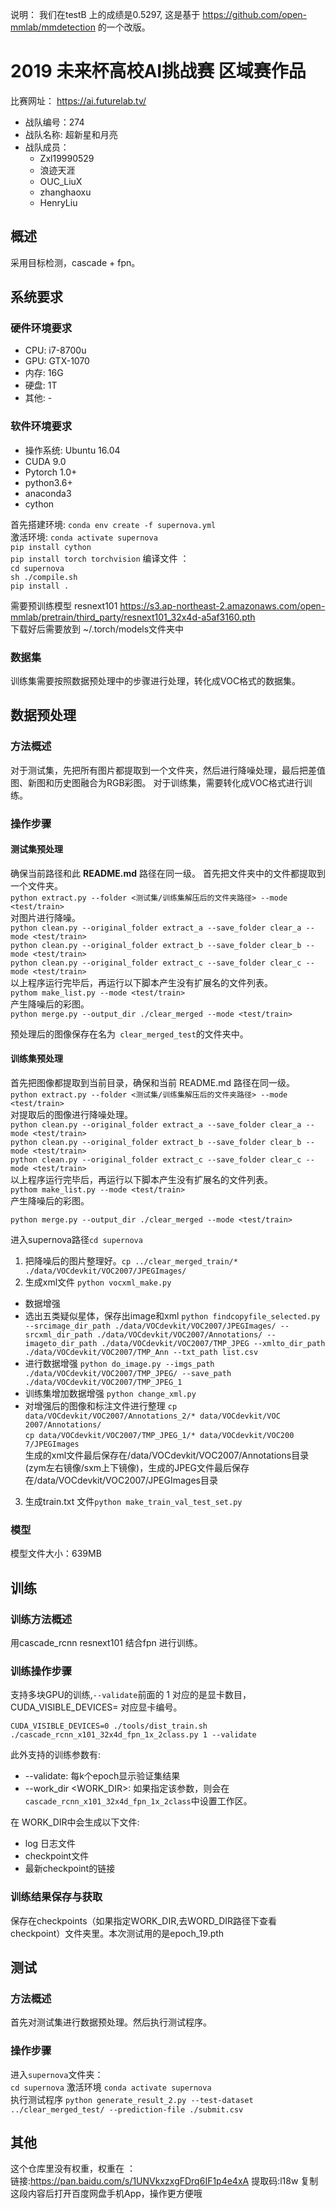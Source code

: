 说明： 我们在testB 上的成绩是0.5297, 这是基于 https://github.com/open-mmlab/mmdetection 的一个改版。

# 2019 未来杯高校AI挑战赛 区域赛作品

比赛网址： https://ai.futurelab.tv/

* 战队编号：274
* 战队名称: 超新星和月亮
* 战队成员：
  - Zxl19990529
  - 浪迹天涯
  - OUC_LiuX	
  - zhanghaoxu	
  - HenryLiu	

## 概述

采用目标检测，cascade + fpn。 

## 系统要求

### 硬件环境要求

* CPU:  i7-8700u
* GPU:  GTX-1070
* 内存:  16G
* 硬盘:  1T
* 其他:  -

### 软件环境要求

* 操作系统: Ubuntu 16.04 
* CUDA 9.0
* Pytorch 1.0+
* python3.6+
* anaconda3
* cython

首先搭建环境: `conda env create -f supernova.yml`  
激活环境: `conda activate supernova`  
`pip install cython`  
`pip install torch torchvision`
编译文件 ：  
`cd supernova`  
`sh ./compile.sh`   
`pip install .`

需要预训练模型 resnext101 https://s3.ap-northeast-2.amazonaws.com/open-mmlab/pretrain/third_party/resnext101_32x4d-a5af3160.pth  
下载好后需要放到 ~/.torch/models文件夹中
### 数据集

训练集需要按照数据预处理中的步骤进行处理，转化成VOC格式的数据集。  

## 数据预处理

### 方法概述
对于测试集，先把所有图片都提取到一个文件夹，然后进行降噪处理，最后把差值图、新图和历史图融合为RGB彩图。 对于训练集，需要转化成VOC格式进行训练。

### 操作步骤

#### 测试集预处理
确保当前路径和此 **README.md** 路径在同一级。
首先把文件夹中的文件都提取到一个文件夹。  
`python extract.py --folder <测试集/训练集解压后的文件夹路径> --mode <test/train>`  
对图片进行降噪。  
`python clean.py --original_folder extract_a --save_folder clear_a --mode <test/train>`  
`python clean.py --original_folder extract_b --save_folder clear_b --mode <test/train>`  
`python clean.py --original_folder extract_c --save_folder clear_c --mode <test/train>`  
以上程序运行完毕后，再运行以下脚本产生没有扩展名的文件列表。  
`pythom make_list.py --mode <test/train>`  
产生降噪后的彩图。  
`python merge.py --output_dir ./clear_merged --mode <test/train>`

预处理后的图像保存在名为` clear_merged_test`的文件夹中。

#### 训练集预处理  
首先把图像都提取到当前目录，确保和当前 README.md 路径在同一级。  
`python extract.py --folder <测试集/训练集解压后的文件夹路径> --mode <test/train>`  
对提取后的图像进行降噪处理。  
`python clean.py --original_folder extract_a --save_folder clear_a --mode <test/train>`  
`python clean.py --original_folder extract_b --save_folder clear_b --mode <test/train>`  
`python clean.py --original_folder extract_c --save_folder clear_c --mode <test/train>`  
以上程序运行完毕后，再运行以下脚本产生没有扩展名的文件列表。  
`pythom make_list.py --mode <test/train>`  
产生降噪后的彩图。  

`python merge.py --output_dir ./clear_merged --mode <test/train>`  

进入supernova路径`cd supernova`    
1. 把降噪后的图片整理好。`cp ../clear_merged_train/* ./data/VOCdevkit/VOC2007/JPEGImages/`
2. 生成xml文件 `python vocxml_make.py`  

* 数据增强
* 选出五类疑似星体，保存出image和xml
`python findcopyfile_selected.py --srcimage_dir_path ./data/VOCdevkit/VOC2007/JPEGImages/ --srcxml_dir_path ./data/VOCdevkit/VOC2007/Annotations/ --imageto_dir_path ./data/VOCdevkit/VOC2007/TMP_JPEG --xmlto_dir_path ./data/VOCdevkit/VOC2007/TMP_Ann --txt_path list.csv`  
* 进行数据增强
`python do_image.py --imgs_path ./data/VOCdevkit/VOC2007/TMP_JPEG/ --save_path ./data/VOCdevkit/VOC2007/TMP_JPEG_1`  
* 训练集增加数据增强
`python change_xml.py`  
* 对增强后的图像和标注文件进行整理
`cp data/VOCdevkit/VOC2007/Annotations_2/* data/VOCdevkit/VOC
2007/Annotations/`  
`cp data/VOCdevkit/VOC2007/TMP_JPEG_1/* data/VOCdevkit/VOC200
7/JPEGImages`  
生成的xml文件最后保存在/data/VOCdevkit/VOC2007/Annotations目录(zym左右镜像/sxm上下镜像)，生成的JPEG文件最后保存在/data/VOCdevkit/VOC2007/JPEGImages目录


3. 生成train.txt 文件`python make_train_val_test_set.py`  

### 模型

模型文件大小：639MB

## 训练

### 训练方法概述

用cascade_rcnn resnext101 结合fpn 进行训练。

### 训练操作步骤

支持多块GPU的训练,`--validate`前面的 1 对应的是显卡数目，CUDA_VISIBLE_DEVICES= 对应显卡编号。  
```shell
CUDA_VISIBLE_DEVICES=0 ./tools/dist_train.sh ./cascade_rcnn_x101_32x4d_fpn_1x_2class.py 1 --validate 
```

此外支持的训练参数有:

- --validate: 每k个epoch显示验证集结果
- --work_dir <WORK_DIR>: 如果指定该参数，则会在`cascade_rcnn_x101_32x4d_fpn_1x_2class`中设置工作区。

在 WORK_DIR中会生成以下文件:

- log 日志文件
- checkpoint文件
- 最新checkpoint的链接

### 训练结果保存与获取

保存在checkpoints（如果指定WORK_DIR,去WORD_DIR路径下查看checkpoint）文件夹里。本次测试用的是epoch_19.pth

## 测试

### 方法概述

首先对测试集进行数据预处理。然后执行测试程序。

### 操作步骤

进入`supernova`文件夹：  
`cd supernova` 
激活环境 `conda activate supernova`  
执行测试程序 
`python generate_result_2.py --test-dataset ../clear_merged_test/ --prediction-file ./submit.csv`


## 其他

这个仓库里没有权重，权重在 ：  
链接:https://pan.baidu.com/s/1UNVkxzxgFDrq6IF1p4e4xA 提取码:l18w 复制这段内容后打开百度网盘手机App，操作更方便哦